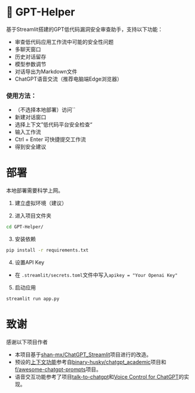 # 🤖 GPT-Helper
基于Streamlit搭建的GPT低代码漏洞安全审查助手，支持以下功能：

- 审查低代码应用工作流中可能的安全性问题
- 多聊天窗口
- 历史对话留存
- 模型参数调节
- 对话导出为Markdown文件
- ChatGPT语音交流（推荐电脑端Edge浏览器） 
### 使用方法：
- （不选择本地部署）访问``
- 新建对话窗口
- 选择上下文”低代码平台安全检查“
- 输入工作流
- Ctrl + Enter 可快捷提交工作流
- 得到安全建议

# 部署

本地部署需要科学上网。
1. 建立虚拟环境（建议）

2. 进入项目文件夹
```bash
cd GPT-Helper/
```

3. 安装依赖
```bash
pip install -r requirements.txt
```

4. 设置API Key   

- 在 `.streamlit/secrets.toml`文件中写入`apikey = "Your Openai Key"`

5. 启动应用
```bash
streamlit run app.py
```


# 致谢
感谢以下项目作者

- 本项目基于[shan-mx/ChatGPT_Streamlit](https://github.com/shan-mx/ChatGPT_Streamlit)项目进行的改造。
- 预设的[上下文功能](https://github.com/PierXuY/ChatGPT-Assistant/blob/main/set_context.py)参考自[binary-husky/chatgpt_academic](https://github.com/binary-husky/chatgpt_academic)项目和[f/awesome-chatgpt-prompts](https://github.com/f/awesome-chatgpt-prompts)项目。
- 语音交互功能参考了项目[talk-to-chatgpt](https://github.com/C-Nedelcu/talk-to-chatgpt)和[Voice Control for ChatGPT](https://chrome.google.com/webstore/detail/voice-control-for-chatgpt/eollffkcakegifhacjnlnegohfdlidhn)的实现。
